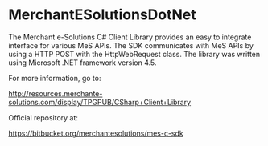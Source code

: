 MerchantESolutionsDotNet
========================

The Merchant e-Solutions C# Client Library provides an easy to integrate interface for various MeS APIs. The SDK communicates with MeS APIs by using a HTTP POST with the HttpWebRequest class. The library was written using Microsoft .NET framework version 4.5.

For more information, go to:

http://resources.merchante-solutions.com/display/TPGPUB/CSharp+Client+Library

Official repository at:

https://bitbucket.org/merchantesolutions/mes-c-sdk
